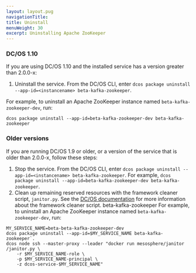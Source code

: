 ```yaml
---
layout: layout.pug
navigationTitle:
title: Uninstall
menuWeight: 30
excerpt: Uninstalling Apache ZooKeeper
---
```


<!-- This source repo for this topic is https://github.com/mesosphere/dcos-commons -->


<!-- THIS CONTENT DUPLICATES THE DC/OS OPERATION GUIDE -->

### DC/OS 1.10

If you are using DC/OS 1.10 and the installed service has a version greater than 2.0.0-x:

1. Uninstall the service. From the DC/OS CLI, enter `dcos package uninstall --app-id=<instancename> beta-kafka-zookeeper`.

For example, to uninstall an Apache ZooKeeper instance named `beta-kafka-zookeeper-dev`, run:

```shell
dcos package uninstall --app-id=beta-kafka-zookeeper-dev beta-kafka-zookeeper
```

### Older versions

If you are running DC/OS 1.9 or older, or a version of the service that is older than 2.0.0-x, follow these steps:

1. Stop the service. From the DC/OS CLI, enter `dcos package uninstall --app-id=<instancename> beta-kafka-zookeeper`.
   For example, `dcos package uninstall --app-id=beta-kafka-zookeeper-dev beta-kafka-zookeeper`.
1. Clean up remaining reserved resources with the framework cleaner script, `janitor.py`. See the [DC/OS documentation](/1.9/deploying-services/uninstall/#framework-cleaner) for more information about the framework cleaner script.
beta-kafka-zookeeper
For example, to uninstall an Apache ZooKeeper instance named `beta-kafka-zookeeper-dev`, run:

```shell
MY_SERVICE_NAME=beta-beta-kafka-zookeeper-dev
dcos package uninstall --app-id=$MY_SERVICE_NAME beta-kafka-zookeeper`.
dcos node ssh --master-proxy --leader "docker run mesosphere/janitor /janitor.py \
    -r $MY_SERVICE_NAME-role \
    -p $MY_SERVICE_NAME-principal \
    -z dcos-service-$MY_SERVICE_NAME"
```

<!-- END DUPLICATE BLOCK -->
